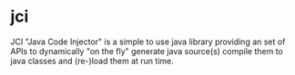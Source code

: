 # jci
JCI "Java Code Injector" is a simple to use java library providing an set of APIs to dynamically "on the fly" generate java source(s) compile them to java classes and (re-)load them at run time.
